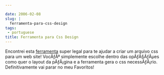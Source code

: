 ```yaml
---

date: 2006-02-08
slug: |
  ferramenta-para-css-design
tags:
 - portuguese
title: Ferramenta para Css Design
---
```


Encontrei esta
[ferramenta](http://www.positioniseverything.net/articles/pie-maker/pagemaker_form.php)
super legal para te ajudar a criar um arquivo css para um web site!
VocÃƒÂª simplemente escolhe dentro das opÃƒÂ§ÃƒÂµes como quer o layout
da pÃƒÂ¡gina e a ferramenta gera o css necessÃƒÂ¡rio. Definitivamente
vai parar no meu Favoritos!
